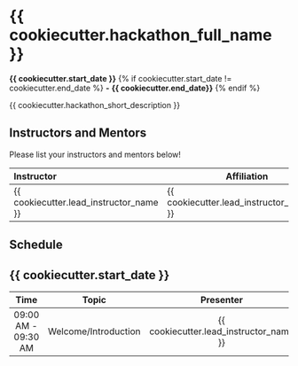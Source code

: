 # {{ cookiecutter.hackathon_full_name }}

**{{ cookiecutter.start_date }}** {% if cookiecutter.start_date != cookiecutter.end_date %} **-** **{{ cookiecutter.end_date}}** {% endif %}

{{ cookiecutter.hackathon_short_description }}


## Instructors and Mentors

Please list your instructors and mentors below!

| Instructor | Affiliation | Links |
| :------- | ------- |:------- |
| {{ cookiecutter.lead_instructor_name }} | {{ cookiecutter.lead_instructor_affiliation }} | [Github](https://github.com/{{ cookiecutter.lead_instructor_github }}) |

## Schedule

## {{ cookiecutter.start_date }}

| Time                | Topic                     | Presenter        |
| :---:               |    :----:                 |    :---:         |
| 09:00 AM - 09:30 AM | Welcome/Introduction      | {{ cookiecutter.lead_instructor_name }}      |
